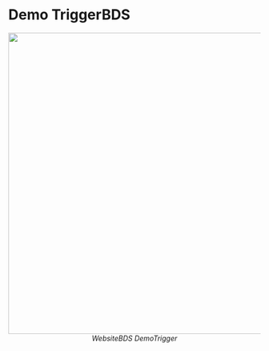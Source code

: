 # Demo TriggerBDS
<p align="center">
  <img src="demo/demoTriggerBDS.gif" width=600><br/>
  <i>WebsiteBDS DemoTrigger</i>
</p>
